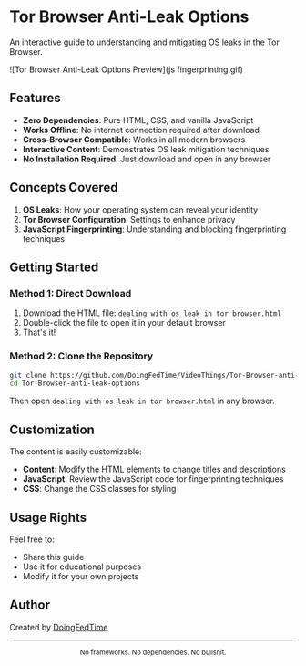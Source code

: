 # Tor Browser Anti-Leak Options

An interactive guide to understanding and mitigating OS leaks in the Tor Browser.

![Tor Browser Anti-Leak Options Preview](js fingerprinting.gif)

## Features

- **Zero Dependencies**: Pure HTML, CSS, and vanilla JavaScript
- **Works Offline**: No internet connection required after download
- **Cross-Browser Compatible**: Works in all modern browsers
- **Interactive Content**: Demonstrates OS leak mitigation techniques
- **No Installation Required**: Just download and open in any browser

## Concepts Covered

1.  **OS Leaks**: How your operating system can reveal your identity
2.  **Tor Browser Configuration**: Settings to enhance privacy
3.  **JavaScript Fingerprinting**: Understanding and blocking fingerprinting techniques

## Getting Started

### Method 1: Direct Download
1. Download the HTML file: `dealing with os leak in tor browser.html`
2. Double-click the file to open it in your default browser
3. That's it!

### Method 2: Clone the Repository
```bash
git clone https://github.com/DoingFedTime/VideoThings/Tor-Browser-anti-leak-options.git
cd Tor-Browser-anti-leak-options
```
Then open `dealing with os leak in tor browser.html` in any browser.

## Customization

The content is easily customizable:

- **Content**: Modify the HTML elements to change titles and descriptions
- **JavaScript**: Review the JavaScript code for fingerprinting techniques
- **CSS**: Change the CSS classes for styling

## Usage Rights

Feel free to:
- Share this guide
- Use it for educational purposes
- Modify it for your own projects

## Author

Created by [DoingFedTime](https://github.com/DoingFedTime)

---

<div align="center">
  <sub>No frameworks. No dependencies. No bullshit.</sub>
</div>